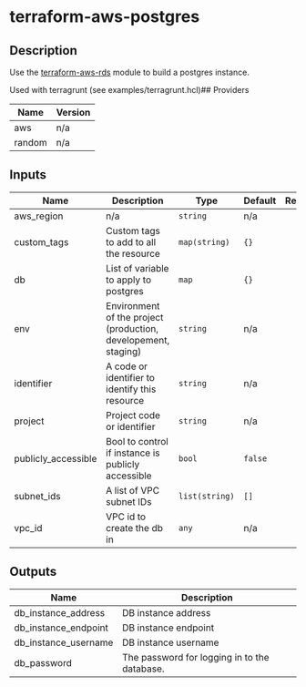 # terraform-aws-postgres


## Description

Use the [terraform-aws-rds](https://github.com/terraform-aws-modules/terraform-aws-rds) module to build a postgres instance. 

Used with terragrunt (see examples/terragrunt.hcl)## Providers

| Name | Version |
|------|---------|
| aws | n/a |
| random | n/a |

## Inputs

| Name | Description | Type | Default | Required |
|------|-------------|------|---------|:-----:|
| aws\_region | n/a | `string` | n/a | yes |
| custom\_tags | Custom tags to add to all the resource | `map(string)` | `{}` | no |
| db | List of variable to apply to postgres | `map` | `{}` | no |
| env | Environment of the project (production, developement, staging) | `string` | n/a | yes |
| identifier | A code or identifier to identify this resource | `string` | n/a | yes |
| project | Project code or identifier | `string` | n/a | yes |
| publicly\_accessible | Bool to control if instance is publicly accessible | `bool` | `false` | no |
| subnet\_ids | A list of VPC subnet IDs | `list(string)` | `[]` | no |
| vpc\_id | VPC id to create the db in | `any` | n/a | yes |

## Outputs

| Name | Description |
|------|-------------|
| db\_instance\_address | DB instance address |
| db\_instance\_endpoint | DB instance endpoint |
| db\_instance\_username | DB instance username |
| db\_password | The password for logging in to the database. |

